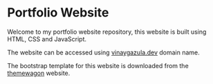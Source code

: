 # Portfolio Website

Welcome to my portfolio website repository, this website is built using HTML, CSS and JavaScript.

The website can be accessed using [vinaygazula.dev](https://vinaygazula.dev/) domain name.

The bootstrap template for this website is downloaded from the [themewagon](https://themewagon.com/themes/free-one-page-bootstrap-4-html5-personal-portfolio-website-template-clark/#product-tab) website.

